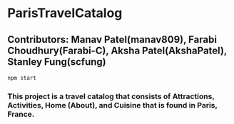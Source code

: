 # ParisTravelCatalog
## Contributors: Manav Patel(manav809), Farabi Choudhury(Farabi-C), Aksha Patel(AkshaPatel), Stanley Fung(scfung)

```bash
npm start
```

### This project is a travel catalog that consists of Attractions, Activities, Home (About), and Cuisine that is found in Paris, France.

